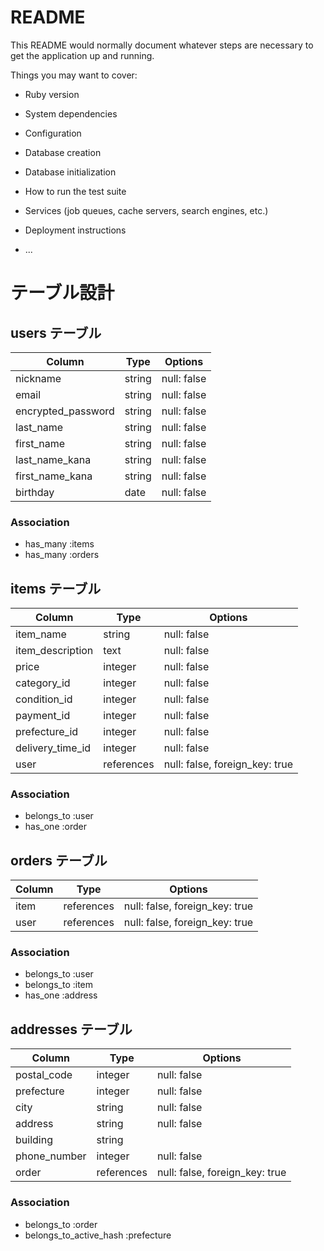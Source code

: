# README

This README would normally document whatever steps are necessary to get the
application up and running.

Things you may want to cover:

* Ruby version

* System dependencies

* Configuration

* Database creation

* Database initialization

* How to run the test suite

* Services (job queues, cache servers, search engines, etc.)

* Deployment instructions

* ...


# テーブル設計

## users テーブル

| Column             | Type       | Options     |
| ------------------ | ---------- | ----------- |
| nickname           | string     | null: false |
| email              | string     | null: false |
| encrypted_password | string     | null: false |
| last_name          | string     | null: false |
| first_name         | string     | null: false |
| last_name_kana     | string     | null: false |
| first_name_kana    | string     | null: false |
| birthday           | date       | null: false |

### Association

- has_many :items
- has_many :orders



## items テーブル

| Column           | Type         | Options                        |
| ---------------- | ------------ | ------------------------------ |
| item_name        | string       | null: false                    |
| item_description | text         | null: false                    |
| price            | integer      | null: false                    |
| category_id      | integer      | null: false                    |
| condition_id     | integer      | null: false                    |
| payment_id       | integer      | null: false                    |
| prefecture_id    | integer      | null: false                    |
| delivery_time_id | integer      | null: false                    |
| user             | references   | null: false, foreign_key: true |

### Association

- belongs_to :user
- has_one :order



## orders テーブル

| Column           | Type         | Options                        |
| ---------------- | ------------ | ------------------------------ |
| item             | references   | null: false, foreign_key: true |
| user             | references   | null: false, foreign_key: true |

### Association

- belongs_to :user
- belongs_to :item
- has_one :address



## addresses テーブル

| Column           | Type         | Options                        |
| ---------------- | ------------ | ------------------------------ |
| postal_code       | integer      | null: false                    |
| prefecture       | integer      | null: false                    |
| city             | string       | null: false                    |
| address           | string       | null: false                    |
| building         | string       |                                |
| phone_number     | integer      | null: false                    |
| order            | references   | null: false, foreign_key: true |


### Association

- belongs_to :order
- belongs_to_active_hash :prefecture


